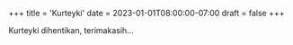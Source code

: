 +++
title = 'Kurteyki'
date = 2023-01-01T08:00:00-07:00
draft = false
+++

Kurteyki dihentikan, terimakasih...